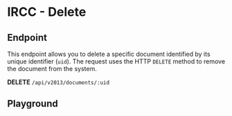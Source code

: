 <script setup>
import SwaggerUI from "../../../swagger/view/SwaggerUI.vue"
import swaggerJson from "../../../swagger/json/ircc.published.delete.json";
</script>

# IRCC - Delete

## Endpoint

This endpoint allows you to delete a specific document identified by its unique identifier (`uid`). The request uses the HTTP `DELETE` method to remove the document from the system.

**DELETE** `/api/v2013/documents/:uid`

<!--@include: ../../../components/common/authorization-header.md-->

<!--@include: ../../../components/common/url-uid-parameter-section.md-->

<!--@include: ../../../components/common/query-schema-parameter-section.md-->

<!--@include: ../../../components/common/environment-urls.md-->

## Playground

<SwaggerUI :swaggerJson="swaggerJson" :protected="true" />